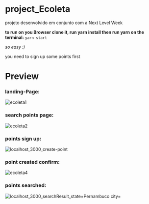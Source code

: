 # project_Ecoleta
projeto desenvolvido em conjunto com a Next Level Week

**to run on you Browser clone it, run yarn install then run yarn on the terminal:**
``
yarn start
``

*so easy :)*

you need to sign up some points first
# Preview

### landing-Page:
![ecoleta1](https://user-images.githubusercontent.com/56373025/95691149-5373f980-0bf3-11eb-86cf-a60f88b842ca.png)

### search points page:
![ecoleta2](https://user-images.githubusercontent.com/56373025/95691169-85855b80-0bf3-11eb-8f0e-6a2811febe10.png)

### points sign up:

![localhost_3000_create-point](https://user-images.githubusercontent.com/56373025/95691276-558a8800-0bf4-11eb-844d-b1e273e7b5c0.png)

### point created confirm:

![ecoleta4](https://user-images.githubusercontent.com/56373025/95691350-e5c8cd00-0bf4-11eb-80a0-eef4abeeae04.png)

### points searched:


![localhost_3000_searchResult_state=Pernambuco city=](https://user-images.githubusercontent.com/56373025/95691414-65ef3280-0bf5-11eb-9c2c-001c17478b2a.png)
